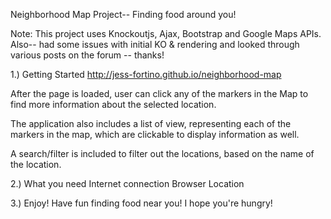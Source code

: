 Neighborhood Map Project-- Finding food around you!

Note: This project uses Knockoutjs, Ajax, Bootstrap and Google Maps APIs. Also-- had some issues with initial KO & rendering and looked through various posts on the forum -- thanks!


1.) Getting Started
http://jess-fortino.github.io/neighborhood-map

After the page is loaded, user can click any of the markers in the Map to find more information about the selected location.

The application also includes a list of view, representing each of the markers in the map, which are clickable to display information as well.

A search/filter is included to filter out the locations, based on the name of the location.

2.) What you need
Internet connection
Browser
Location

3.) Enjoy!
Have fun finding food near you! I hope you're hungry!
